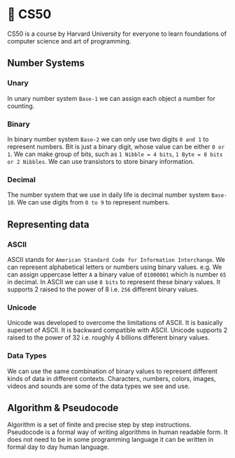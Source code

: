 # 🚀 CS50

CS50 is a course by Harvard University for everyone to learn foundations of computer science and art of programming.

## Number Systems

### Unary

In unary number system `Base-1` we can assign each object a number for counting.

### Binary

In binary number system `Base-2` we can only use two digits `0 and 1` to represent numbers. Bit is just a binary digit, whose value can be either `0 or 1`. We can make group of bits, such as `1 Nibble = 4 bits`, `1 Byte = 8 bits or 2 Nibbles`. We can use transistors to store binary information.

### Decimal

The number system that we use in daily life is decimal number system `Base-10`. We can use digits from `0 to 9` to represent numbers.

## Representing data

### ASCII

ASCII stands for `American Standard Code for Information Interchange`. We can represent alphabetical letters or numbers using binary values. e.g. We can assign uppercase letter `A` a binary value of `01000001` which is number `65` in decimal. In ASCII we can use `8 bits` to represent these binary values. It supports 2 raised to the power of 8 i.e. `256` different binary values.

### Unicode

Unicode was developed to overcome the limitations of ASCII. It is basically superset of ASCII. It is backward compatible with ASCII. Unicode supports 2 raised to the power of 32 i.e. roughly 4 billions different binary values.

### Data Types

We can use the same combination of binary values to represent different kinds of data in different contexts. Characters, numbers, colors, images, videos and sounds are some of the data types we see and use.

## Algorithm & Pseudocode

Algorithm is a set of finite and precise step by step instructions. Pseudocode is a formal way of writing algorithms in human readable form. It does not need to be in some programming language it can be written in formal day to day human language.
